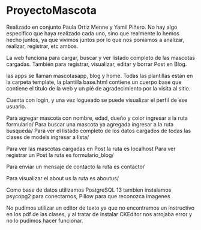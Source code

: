 # ProyectoMascota

Realizado en conjunto Paula Ortiz Menne y Yamil Piñero. No hay algo especifico que haya realizado cada uno, sino que realmente lo hemos hecho juntos, ya que vivimos juntos por lo que nos poniamos a analizar, realizar, registrar, etc ambos.

La web funciona para cargar, buscar y ver listado completo de las mascotas cargadas. También para registrar, visualizar, editar y borrar Post en Blog.

las apps se llaman mascotasapp, blog y home. Todas las plantillas están en la carpeta template,
la plantilla base.html contiene un cuerpo base que contiene el titulo de la web y un pié de agradecimiento por la visita al sitio.

Cuenta con login, y una vez logueado se puede visualizar el perfil de ese usuario.

Para agregar mascota con nombre, edad, dueño y color ingresar a la ruta formulario/
Para buscar una mascota ya agregada ingresar a la ruta busqueda/
Para ver el listado completo de los datos cargados de todas las clases de models ingresar a lista/

Para ver las mascotas cargadas en Post la ruta es localhost
Para ver registrar un Post la ruta es formulario_blog/

Para enviar un mensaje de contacto la ruta es contacto/

Para visualizar el about us la ruta es aboutus/

Como base de datos utilizamos PostgreSQL 13
tambien instalamos psycopg2 para conectarnos, Pillow para que reconozca imagenes

No pudimos utilizar un editor de texto ya que no encontramos un instructivo en los pdf de las clases, y al tratar de instalar CKEditor nos arrojaba error y no lo pudimos hacer funcionar.

